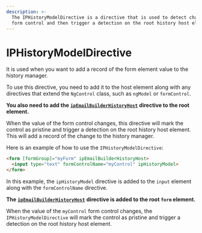 ```yaml
---
description: >-
  The IPHistoryModelDirective is a directive that is used to detect changes on a
  form control and then trigger a detection on the root history host element.
---
```


# IPHistoryModelDirective

It is used when you want to add a record of the form element value to the history manager.

To use this directive, you need to add it to the host element along with any directives that extend the `NgControl` class, such as `ngModel` or `formControl`.

**You also need to add the** [**`ipEmailBuilderHistoryHost`**](ipemailbuilderhistoryhostdirective.md) **directive to the root element.**

When the value of the form control changes, this directive will mark the control as pristine and trigger a detection on the root history host element. This will add a record of the change to the history manager.

Here is an example of how to use the `IPHistoryModelDirective`:

```html
<form [formGroup]="myForm" ipEmailBuilderHistoryHost>
  <input type="text" formControlName="myControl" ipHistoryModel>
</form>
```

In this example, the `ipHistoryModel` directive is added to the `input` element along with the `formControlName` directive.&#x20;

**The** [**`ipEmailBuilderHistoryHost`**](ipemailbuilderhistoryhostdirective.md) **directive is added to the root `form` element.**&#x20;

When the value of the `myControl` form control changes, the `IPHistoryModelDirective` will mark the control as pristine and trigger a detection on the root history host element.
